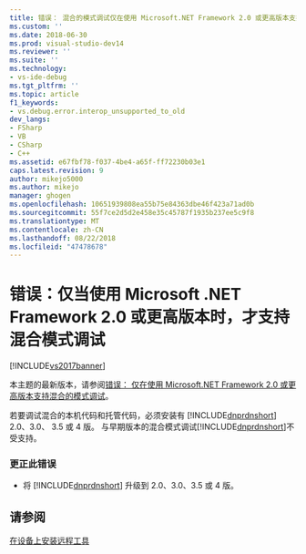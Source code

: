```yaml
---
title: 错误： 混合的模式调试仅在使用 Microsoft.NET Framework 2.0 或更高版本支持 |Microsoft Docs
ms.custom: ''
ms.date: 2018-06-30
ms.prod: visual-studio-dev14
ms.reviewer: ''
ms.suite: ''
ms.technology:
- vs-ide-debug
ms.tgt_pltfrm: ''
ms.topic: article
f1_keywords:
- vs.debug.error.interop_unsupported_to_old
dev_langs:
- FSharp
- VB
- CSharp
- C++
ms.assetid: e67fbf78-f037-4be4-a65f-ff72230b03e1
caps.latest.revision: 9
author: mikejo5000
ms.author: mikejo
manager: ghogen
ms.openlocfilehash: 10651939808ea55b75e84363dbe46f423a71ad0b
ms.sourcegitcommit: 55f7ce2d5d2e458e35c45787f1935b237ee5c9f8
ms.translationtype: MT
ms.contentlocale: zh-CN
ms.lasthandoff: 08/22/2018
ms.locfileid: "47478678"
---
```

# <a name="error-mixed-mode-debugging-is-supported-only-when-using-microsoft-net-framework-20-or-greater"></a>错误：仅当使用 Microsoft .NET Framework 2.0 或更高版本时，才支持混合模式调试
[!INCLUDE[vs2017banner](../includes/vs2017banner.md)]

本主题的最新版本，请参阅[错误： 仅在使用 Microsoft.NET Framework 2.0 或更高版本支持混合的模式调试](https://docs.microsoft.com/visualstudio/debugger/error-mixed-mode-debugging-is-supported-only-when-using-microsoft-dotnet-framework-2-0-or-greater)。  
  
若要调试混合的本机代码和托管代码，必须安装有 [!INCLUDE[dnprdnshort](../includes/dnprdnshort-md.md)] 2.0、3.0、 3.5 或 4 版。 与早期版本的混合模式调试[!INCLUDE[dnprdnshort](../includes/dnprdnshort-md.md)]不受支持。  
  
### <a name="to-correct-this-error"></a>更正此错误  
  
-   将 [!INCLUDE[dnprdnshort](../includes/dnprdnshort-md.md)] 升级到 2.0、3.0、3.5 或 4 版。  
  
## <a name="see-also"></a>请参阅  
 [在设备上安装远程工具](http://msdn.microsoft.com/library/90f45630-0d26-4698-8c1f-63f85a12db9c)



